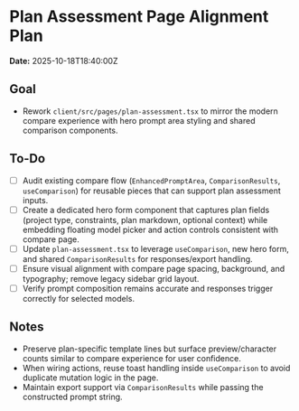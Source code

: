 <!--
Author: gpt-5-codex
Date: 2025-10-18T18:40:00Z
PURPOSE: Document plan to realign plan assessment page UI with compare page layout, ensuring consistent model selection and results presentation while reusing shared components.
SRP/DRY check: Pass - Planning document focused solely on outlining upcoming work.
-->

# Plan Assessment Page Alignment Plan

**Date:** 2025-10-18T18:40:00Z

## Goal
- Rework `client/src/pages/plan-assessment.tsx` to mirror the modern compare experience with hero prompt area styling and shared comparison components.

## To-Do
- [ ] Audit existing compare flow (`EnhancedPromptArea`, `ComparisonResults`, `useComparison`) for reusable pieces that can support plan assessment inputs.
- [ ] Create a dedicated hero form component that captures plan fields (project type, constraints, plan markdown, optional context) while embedding floating model picker and action controls consistent with compare page.
- [ ] Update `plan-assessment.tsx` to leverage `useComparison`, new hero form, and shared `ComparisonResults` for responses/export handling.
- [ ] Ensure visual alignment with compare page spacing, background, and typography; remove legacy sidebar grid layout.
- [ ] Verify prompt composition remains accurate and responses trigger correctly for selected models.

## Notes
- Preserve plan-specific template lines but surface preview/character counts similar to compare experience for user confidence.
- When wiring actions, reuse toast handling inside `useComparison` to avoid duplicate mutation logic in the page.
- Maintain export support via `ComparisonResults` while passing the constructed prompt string.
